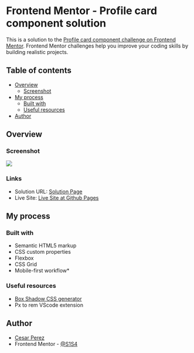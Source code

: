 # Frontend Mentor - Profile card component solution

This is a solution to the [Profile card component challenge on Frontend Mentor](https://www.frontendmentor.io/challenges/profile-card-component-cfArpWshJ). Frontend Mentor challenges help you improve your coding skills by building realistic projects. 

## Table of contents

- [Overview](#overview)
  - [Screenshot](#screenshot)
- [My process](#my-process)
  - [Built with](#built-with)
  - [Useful resources](#useful-resources)
- [Author](#author)

## Overview

### Screenshot

![](https://i.imgur.com/REZBb67.jpg)

### Links

- Solution URL: [Solution Page](https://www.frontendmentor.io/solutions/profile-card-component-8Bj_JgQuu6)
- Live Site: [Live Site at Github Pages](https://s1s4.github.io/profile-card-component/)

## My process

### Built with

- Semantic HTML5 markup
- CSS custom properties
- Flexbox
- CSS Grid
- Mobile-first workflow*

### Useful resources

- [Box Shadow CSS generator](https://html-css-js.com/css/generator/box-shadow/)
-	Px to rem VScode extension

## Author

- [Cesar Perez](https://github.com/S1S4)
- Frontend Mentor - [@S1S4](https://www.frontendmentor.io/profile/S1S4)
